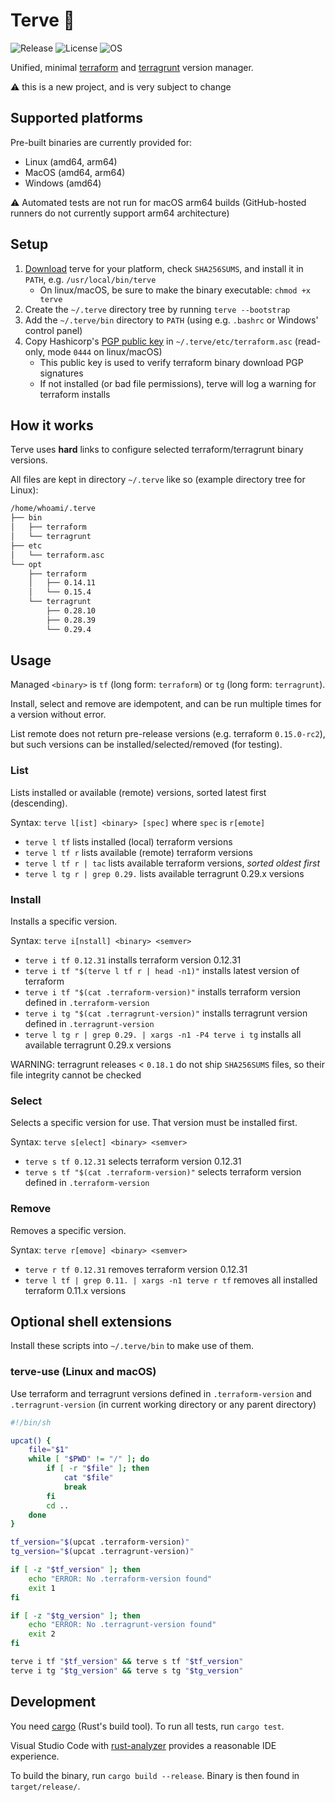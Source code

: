 # Terve 👋

![Release](https://img.shields.io/github/v/release/superblk/terve)
![License](https://img.shields.io/github/license/superblk/terve)
![OS](https://img.shields.io/badge/os-Linux%20%7C%20MacOS%20%7C%20Windows-ff69b4)

Unified, minimal [terraform](https://www.terraform.io/downloads.html) and [terragrunt](https://github.com/gruntwork-io/terragrunt/releases) version manager.

⚠️ this is a new project, and is very subject to change

## Supported platforms

Pre-built binaries are currently provided for:

- Linux (amd64, arm64)
- MacOS (amd64, arm64)
- Windows (amd64)

⚠️ Automated tests are not run for macOS arm64 builds (GitHub-hosted runners do not currently support arm64 architecture)

## Setup

1. [Download](https://github.com/superblk/terve/releases) terve for your platform, check `SHA256SUMS`, and install it in `PATH`, e.g. `/usr/local/bin/terve`
    - On linux/macOS, be sure to make the binary executable: `chmod +x terve`
1. Create the `~/.terve` directory tree by running `terve --bootstrap`
1. Add the `~/.terve/bin` directory to `PATH` (using e.g. `.bashrc` or Windows' control panel)
1. Copy Hashicorp's [PGP public key](https://www.hashicorp.com/security) in `~/.terve/etc/terraform.asc` (read-only, mode `0444` on linux/macOS)
    - This public key is used to verify terraform binary download PGP signatures
    - If not installed (or bad file permissions), terve will log a warning for terraform installs

## How it works

Terve uses **hard** links to configure selected terraform/terragrunt binary versions.

All files are kept in directory `~/.terve` like so (example directory tree for Linux):

```txt
/home/whoami/.terve
├── bin
│   ├── terraform
│   └── terragrunt
├── etc
│   └── terraform.asc
└── opt
    ├── terraform
    │   ├── 0.14.11
    │   └── 0.15.4
    └── terragrunt
        ├── 0.28.10
        ├── 0.28.39
        └── 0.29.4
```

## Usage

Managed `<binary>` is `tf` (long form: `terraform`) or `tg` (long form: `terragrunt`).

Install, select and remove are idempotent, and can be run multiple times for a version without error.

List remote does not return pre-release versions (e.g. terraform `0.15.0-rc2`), but such versions can be installed/selected/removed (for testing).

### List

Lists installed or available (remote) versions, sorted latest first (descending).

Syntax: `terve l[ist] <binary> [spec]` where `spec` is `r[emote]`

- `terve l tf` lists installed (local) terraform versions
- `terve l tf r` lists available (remote) terraform versions
- `terve l tf r | tac` lists available terraform versions, _sorted oldest first_
- `terve l tg r | grep 0.29.` lists available terragrunt 0.29.x versions

### Install

Installs a specific version.

Syntax: `terve i[nstall] <binary> <semver>`

- `terve i tf 0.12.31` installs terraform version 0.12.31
- `terve i tf "$(terve l tf r | head -n1)"` installs latest version of terraform
- `terve i tf "$(cat .terraform-version)"` installs terraform version defined in `.terraform-version`
- `terve i tg "$(cat .terragrunt-version)"` installs terragrunt version defined in `.terragrunt-version`
- `terve l tg r | grep 0.29. | xargs -n1 -P4 terve i tg` installs all available terragrunt 0.29.x versions

WARNING: terragrunt releases < `0.18.1` do not ship `SHA256SUMS` files, so their file integrity cannot be checked

### Select

Selects a specific version for use. That version must be installed first.

Syntax: `terve s[elect] <binary> <semver>`

- `terve s tf 0.12.31` selects terraform version 0.12.31
- `terve s tf "$(cat .terraform-version)"` selects terraform version defined in `.terraform-version`

### Remove

Removes a specific version.

Syntax: `terve r[emove] <binary> <semver>`

- `terve r tf 0.12.31` removes terraform version 0.12.31
- `terve l tf | grep 0.11. | xargs -n1 terve r tf` removes all installed terraform 0.11.x versions

## Optional shell extensions

Install these scripts into `~/.terve/bin` to make use of them.

### terve-use (Linux and macOS)

Use terraform and terragrunt versions defined in `.terraform-version` and `.terragrunt-version` (in current working directory or any parent directory)

```sh
#!/bin/sh

upcat() {
    file="$1"
    while [ "$PWD" != "/" ]; do
        if [ -r "$file" ]; then
            cat "$file"
            break
        fi
        cd ..
    done
}

tf_version="$(upcat .terraform-version)"
tg_version="$(upcat .terragrunt-version)"

if [ -z "$tf_version" ]; then
    echo "ERROR: No .terraform-version found"
    exit 1
fi

if [ -z "$tg_version" ]; then
    echo "ERROR: No .terragrunt-version found"
    exit 2
fi

terve i tf "$tf_version" && terve s tf "$tf_version"
terve i tg "$tg_version" && terve s tg "$tg_version"
```

## Development

You need [cargo](https://rustup.rs/) (Rust's build tool). To run all tests, run `cargo test`.

Visual Studio Code with [rust-analyzer](https://marketplace.visualstudio.com/items?itemName=matklad.rust-analyzer) provides a reasonable IDE experience.

To build the binary, run `cargo build --release`. Binary is then found in `target/release/`.
